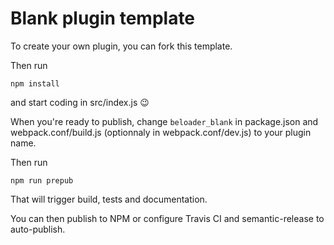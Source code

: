 # Blank plugin template

To create your own plugin, you can fork this template.

Then run

```
npm install
```

and start coding in src/index.js :wink:

When you're ready to publish, change `beloader_blank` in package.json
and webpack.conf/build.js (optionnaly in webpack.conf/dev.js) to your
plugin name.

Then run

```
npm run prepub
```

That will trigger build, tests and documentation.

You can then publish to NPM or configure Travis CI and semantic-release to auto-publish.